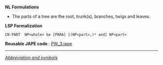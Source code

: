 __NL Formulations__ 



* The parts of a tree are the root, trunk(s), branches, twigs and leaves.


  

__LSP Formalization__ 




```
CN-PART  NP<whole> be [PARA] [(NP<part>,)* and] NP<part>

```


__Reusable JAPE code__ 
 :
 [PW\_3.jape](../public/images/4/48/PW_3.jape "PW 3.jape") 





---



_[Abbreviation and symbols](../../Community/LSPSymbols "Community:LSPSymbols")_